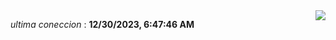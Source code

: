 <div style="display: flex; justify-content: space-between;">
 <p align="right"><i>ultima coneccion</i> : <b>12/30/2023, 6:47:46 AM</b></p> 
 <img src="https://img.shields.io/badge/GitHub%20Action%20Status-Online-brightgreen?style=flat&logo=githubactions&logoColor=%23ffffff&labelColor=%23181717&color=%232088FF" />
</div>

<!--START_SECTION:waka-->
<!--END_SECTION:waka-->
